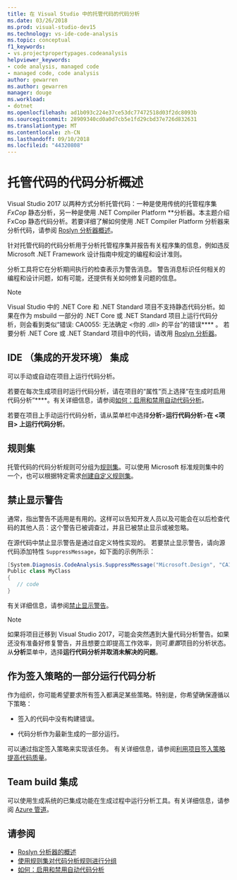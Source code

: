 ```yaml
---
title: 在 Visual Studio 中的托管代码的代码分析
ms.date: 03/26/2018
ms.prod: visual-studio-dev15
ms.technology: vs-ide-code-analysis
ms.topic: conceptual
f1_keywords:
- vs.projectpropertypages.codeanalysis
helpviewer_keywords:
- code analysis, managed code
- managed code, code analysis
author: gewarren
ms.author: gewarren
manager: douge
ms.workload:
- dotnet
ms.openlocfilehash: ad1b093c224e37ce53dc77472518d03f2dc8093b
ms.sourcegitcommit: 28909340cd0a0d7cb5e1fd29cbd37e726d832631
ms.translationtype: MT
ms.contentlocale: zh-CN
ms.lasthandoff: 09/10/2018
ms.locfileid: "44320808"
---
```

# <a name="overview-of-code-analysis-for-managed-code"></a>托管代码的代码分析概述

Visual Studio 2017 以两种方式分析托管代码：一种是使用传统的托管程序集 *FxCop* 静态分析，另一种是使用 .NET Compiler Platform **分析器。本主题介绍 FxCop 静态代码分析。若要详细了解如何使用 .NET Compiler Platform 分析器来分析代码，请参阅 [Roslyn 分析器概述](../code-quality/roslyn-analyzers-overview.md)。

针对托管代码的代码分析用于分析托管程序集并报告有关程序集的信息，例如违反 Microsoft .NET Framework 设计指南中规定的编程和设计准则。

分析工具将它在分析期间执行的检查表示为警告消息。 警告消息标识任何相关的编程和设计问题，如有可能，还提供有关如何修复问题的信息。

> [!NOTE]
> Visual Studio 中的 .NET Core 和 .NET Standard 项目不支持静态代码分析。如果在作为 msbuild 一部分的 .NET Core 或 .NET Standard 项目上运行代码分析，则会看到类似“错误: CA0055: 无法确定 <你的 .dll> 的平台”的错误**** 。 若要分析 .NET Core 或 .NET Standard 项目中的代码，请改用 [Roslyn 分析器](../code-quality/roslyn-analyzers-overview.md)。

## <a name="ide-integrated-development-environment-integration"></a>IDE （集成的开发环境） 集成

可以手动或自动在项目上运行代码分析。

若要在每次生成项目时运行代码分析，请在项目的“属性”页上选择“在生成时启用代码分析”****。有关详细信息，请参阅[如何：启用和禁用自动代码分析](../code-quality/how-to-enable-and-disable-automatic-code-analysis-for-managed-code.md)。

若要在项目上手动运行代码分析，请从菜单栏中选择**分析**>**运行代码分析**>**在 <项目> 上运行代码分析**。

## <a name="rule-sets"></a>规则集

托管代码的代码分析规则可分组为[规则集](../code-quality/using-rule-sets-to-group-code-analysis-rules.md)。可以使用 Microsoft 标准规则集中的一个，也可以根据特定需求[创建自定义规则集](../code-quality/how-to-create-a-custom-rule-set.md)。

## <a name="suppress-warnings"></a>禁止显示警告

通常，指出警告不适用是有用的。这样可以告知开发人员以及可能会在以后检查代码的其他人员：这个警告已被调查过，并且已被禁止显示或被忽略。

在源代码中禁止显示警告是通过自定义特性实现的。 若要禁止显示警告，请向源代码添加特性 `SuppressMessage`，如下面的示例所示：

```csharp
[System.Diagnosis.CodeAnalysis.SuppressMessage("Microsoft.Design", "CA1039:ListsAreStrongTyped")]
Public class MyClass
{
   // code
}
```

有关详细信息，请参阅[禁止显示警告](../code-quality/in-source-suppression-overview.md)。

> [!NOTE]
> 如果将项目迁移到 Visual Studio 2017，可能会突然遇到大量代码分析警告。如果还没有准备好修复警告，并且想要立即提高工作效率，则可*重置*项目的分析状态。从**分析**菜单中，选择**运行代码分析并取消未解决的问题**。

## <a name="run-code-analysis-as-part-of-check-in-policy"></a>作为签入策略的一部分运行代码分析

作为组织，你可能希望要求所有签入都满足某些策略。特别是，你希望确保遵循以下策略：

- 签入的代码中没有构建错误。

- 代码分析作为最新生成的一部分运行。

可以通过指定签入策略来实现该任务。 有关详细信息，请参阅[利用项目签入策略提高代码质量](../code-quality/enhancing-code-quality-with-team-project-check-in-policies.md)。

## <a name="team-build-integration"></a>Team build 集成

可以使用生成系统的已集成功能在生成过程中运行分析工具。有关详细信息，请参阅 [Azure 管道](/azure/devops/pipelines/index?view=vsts)。

## <a name="see-also"></a>请参阅

- [Roslyn 分析器的概述](../code-quality/roslyn-analyzers-overview.md)
- [使用规则集对代码分析规则进行分组](../code-quality/using-rule-sets-to-group-code-analysis-rules.md)
- [如何：启用和禁用自动代码分析](../code-quality/how-to-enable-and-disable-automatic-code-analysis-for-managed-code.md)
